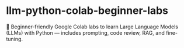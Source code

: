 # llm-python-colab-beginner-labs
🧪 Beginner-friendly Google Colab labs to learn Large Language Models (LLMs) with Python — includes prompting, code review, RAG, and fine-tuning.

